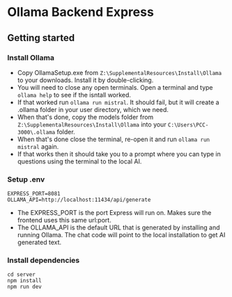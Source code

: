 # Ollama Backend Express

## Getting started

### Install Ollama
- Copy OllamaSetup.exe from `Z:\SupplementalResources\Install\Ollama` to your downloads. Install it by double-clicking.
- You will need to close any open terminals. Open a terminal and type `ollama help` to see if the isntall worked.
- If that worked run `ollama run mistral`. It should fail, but it will create a .ollama folder in your user directory, which we need.
- When that's done, copy the models folder from `Z:\SupplementalResources\Install\Ollama` into your `C:\Users\PCC-3000\.ollama` folder.
- When that's done close the terminal, re-open it and run `ollama run mistral` again.
- If that works then it should take you to a prompt where you can type in questions using the terminal to the local AI.

### Setup .env
```
EXPRESS_PORT=8081
OLLAMA_API=http://localhost:11434/api/generate
```
- The EXPRESS_PORT is the port Express will run on. Makes sure the frontend uses this same url:port.
- The OLLAMA_API is the default URL that is generated by installing and running Ollama. The chat code will point to the local installation to get AI generated text.

### Install dependencies
```
cd server
npm install
npm run dev
```